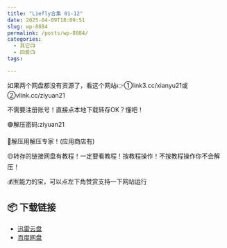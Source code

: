 ```yaml
---
title: "Liefly合集 01-12"
date: 2025-04-09T18:09:51
slug: wp-8884
permalink: /posts/wp-8884/
categories:
  - 其它📺
  - 四爱📺
tags:

---
```


如果两个网盘都没有资源了，看这个网站👉①link3.cc/xianyu21或②vlink.cc/ziyuan21

不需要注册账号！直接点本地下载转存OK？懂吧！

🟢解压密码:ziyuan21

🔵解压用解压专家！(应用商店有)

🟡转存的链接网盘有教程！一定要看教程！按教程操作！不按教程操作你不会解压！

💰🈶能力的宝，可以点左下角赞赏支持一下网站运行

## 📦 下载链接
- [迅雷云盘](https://blziyuan21.com/pay-download/8884?key=abfc76f731&down_id=0)
- [百度网盘](https://blziyuan21.com/pay-download/8884?key=abfc76f731&down_id=1)


